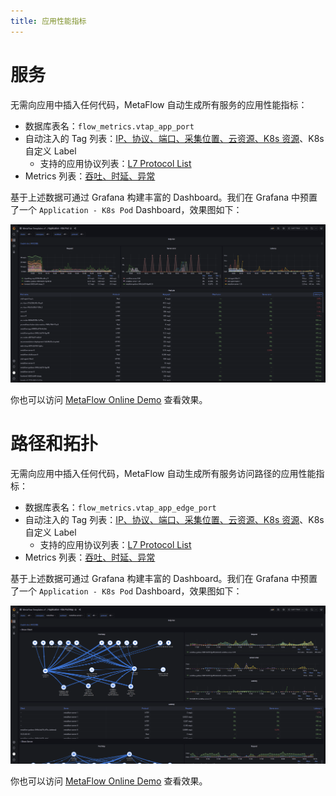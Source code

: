 ```yaml
---
title: 应用性能指标
---
```


# 服务

无需向应用中插入任何代码，MetaFlow 自动生成所有服务的应用性能指标：
- 数据库表名：`flow_metrics.vtap_app_port`
- 自动注入的 Tag 列表：[IP、协议、端口、采集位置、云资源、K8s 资源](https://github.com/metaflowys/metaflow/blob/main/server/querier/db_descriptions/clickhouse/tag/flow_metrics/vtap_app_port)、K8s 自定义 Label
  - 支持的应用协议列表：[L7 Protocol List](https://github.com/metaflowys/metaflow/blob/main/server/querier/db_descriptions/clickhouse/tag/enum/l7_protocol)
- Metrics 列表：[吞吐、时延、异常](https://github.com/metaflowys/metaflow/blob/main/server/querier/db_descriptions/clickhouse/metrics/flow_metrics/vtap_app_port)

基于上述数据可通过 Grafana 构建丰富的 Dashboard。我们在 Grafana 中预置了一个 `Application - K8s Pod` Dashboard，效果图如下：

![Application K8s Pod](./imgs/application-k8s-pod.png)

你也可以访问 [MetaFlow Online Demo](https://demo.metaflow.yunshan.net/d/n7vt1RR4k/application-k8s-pod?from=metaflow-doc) 查看效果。

# 路径和拓扑

无需向应用中插入任何代码，MetaFlow 自动生成所有服务访问路径的应用性能指标：
- 数据库表名：`flow_metrics.vtap_app_edge_port`
- 自动注入的 Tag 列表：[IP、协议、端口、采集位置、云资源、K8s 资源](https://github.com/metaflowys/metaflow/blob/main/server/querier/db_descriptions/clickhouse/tag/flow_metrics/vtap_app_edge_port)、K8s 自定义 Label
  - 支持的应用协议列表：[L7 Protocol List](https://github.com/metaflowys/metaflow/blob/main/server/querier/db_descriptions/clickhouse/tag/enum/l7_protocol)
- Metrics 列表：[吞吐、时延、异常](https://github.com/metaflowys/metaflow/blob/main/server/querier/db_descriptions/clickhouse/metrics/flow_metrics/vtap_app_edge_port)

基于上述数据可通过 Grafana 构建丰富的 Dashboard。我们在 Grafana 中预置了一个 `Application - K8s Pod` Dashboard，效果图如下：

![Application K8s Pod Map](./imgs/application-k8s-pod-map.png)

你也可以访问 [MetaFlow Online Demo](https://demo.metaflow.yunshan.net/d/RPBaBRg4z/application-k8s-pod-map?from=metaflow-doc) 查看效果。
